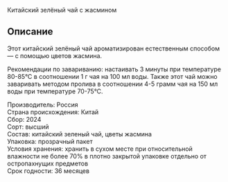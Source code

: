 Китайский зелёный чай с жасмином
## Описание

Этот китайский зелёный чай ароматизирован естественным способом — с помощью цветов жасмина.  

Рекомендации по завариванию: настаивать 3 минуты при температуре 80-85°С в соотношении 1 г чая на 100 мл воды. Также этот чай можно заваривать методом пролива в соотношении 4-5 грамм чая на 150 мл воды при температуре 70-75°С.


Производитель: Россия   
Страна происхождения: Китай   
Сбор: 2024   
Сорт: высший   
Состав: китайский зеленый чай, цветы жасмина   
Упаковка: прозрачный пакет   
Условия хранения: хранить в сухом месте при относительной влажности не более 70% в плотно закрытой упаковке отдельно от остропахнущих предметов   
Срок годности: 36 месяцев